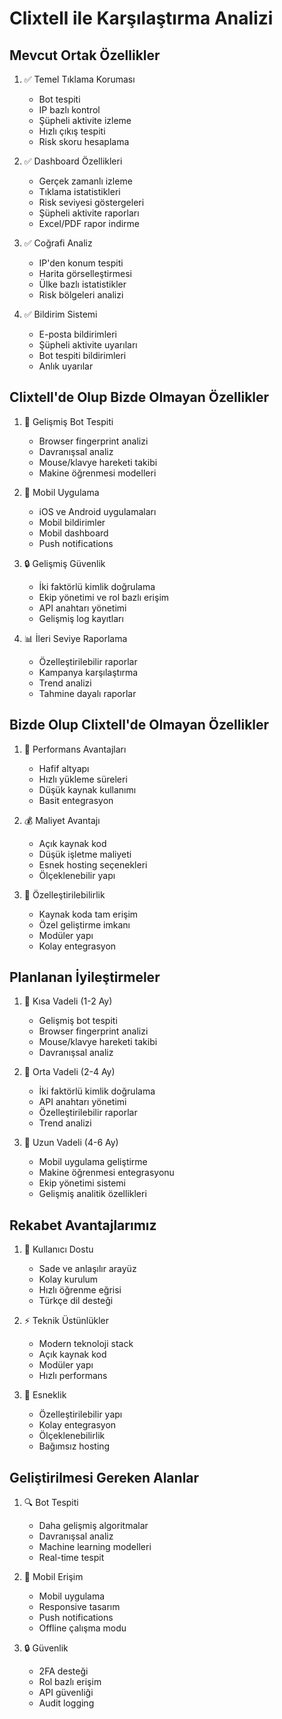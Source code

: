 # Clixtell ile Karşılaştırma Analizi

## Mevcut Ortak Özellikler

1. ✅ Temel Tıklama Koruması
   - Bot tespiti
   - IP bazlı kontrol
   - Şüpheli aktivite izleme
   - Hızlı çıkış tespiti
   - Risk skoru hesaplama

2. ✅ Dashboard Özellikleri
   - Gerçek zamanlı izleme
   - Tıklama istatistikleri
   - Risk seviyesi göstergeleri
   - Şüpheli aktivite raporları
   - Excel/PDF rapor indirme

3. ✅ Coğrafi Analiz
   - IP'den konum tespiti
   - Harita görselleştirmesi
   - Ülke bazlı istatistikler
   - Risk bölgeleri analizi

4. ✅ Bildirim Sistemi
   - E-posta bildirimleri
   - Şüpheli aktivite uyarıları
   - Bot tespiti bildirimleri
   - Anlık uyarılar

## Clixtell'de Olup Bizde Olmayan Özellikler

1. 🔄 Gelişmiş Bot Tespiti
   - Browser fingerprint analizi
   - Davranışsal analiz
   - Mouse/klavye hareketi takibi
   - Makine öğrenmesi modelleri

2. 📱 Mobil Uygulama
   - iOS ve Android uygulamaları
   - Mobil bildirimler
   - Mobil dashboard
   - Push notifications

3. 🔒 Gelişmiş Güvenlik
   - İki faktörlü kimlik doğrulama
   - Ekip yönetimi ve rol bazlı erişim
   - API anahtarı yönetimi
   - Gelişmiş log kayıtları

4. 📊 İleri Seviye Raporlama
   - Özelleştirilebilir raporlar
   - Kampanya karşılaştırma
   - Trend analizi
   - Tahmine dayalı raporlar

## Bizde Olup Clixtell'de Olmayan Özellikler

1. 🚀 Performans Avantajları
   - Hafif altyapı
   - Hızlı yükleme süreleri
   - Düşük kaynak kullanımı
   - Basit entegrasyon

2. 💰 Maliyet Avantajı
   - Açık kaynak kod
   - Düşük işletme maliyeti
   - Esnek hosting seçenekleri
   - Ölçeklenebilir yapı

3. 🎯 Özelleştirilebilirlik
   - Kaynak koda tam erişim
   - Özel geliştirme imkanı
   - Modüler yapı
   - Kolay entegrasyon

## Planlanan İyileştirmeler

1. 🎯 Kısa Vadeli (1-2 Ay)
   - Gelişmiş bot tespiti
   - Browser fingerprint analizi
   - Mouse/klavye hareketi takibi
   - Davranışsal analiz

2. 🚀 Orta Vadeli (2-4 Ay)
   - İki faktörlü kimlik doğrulama
   - API anahtarı yönetimi
   - Özelleştirilebilir raporlar
   - Trend analizi

3. 🌟 Uzun Vadeli (4-6 Ay)
   - Mobil uygulama geliştirme
   - Makine öğrenmesi entegrasyonu
   - Ekip yönetimi sistemi
   - Gelişmiş analitik özellikleri

## Rekabet Avantajlarımız

1. 💪 Kullanıcı Dostu
   - Sade ve anlaşılır arayüz
   - Kolay kurulum
   - Hızlı öğrenme eğrisi
   - Türkçe dil desteği

2. ⚡ Teknik Üstünlükler
   - Modern teknoloji stack
   - Açık kaynak kod
   - Modüler yapı
   - Hızlı performans

3. 🎯 Esneklik
   - Özelleştirilebilir yapı
   - Kolay entegrasyon
   - Ölçeklenebilirlik
   - Bağımsız hosting

## Geliştirilmesi Gereken Alanlar

1. 🔍 Bot Tespiti
   - Daha gelişmiş algoritmalar
   - Davranışsal analiz
   - Machine learning modelleri
   - Real-time tespit

2. 📱 Mobil Erişim
   - Mobil uygulama
   - Responsive tasarım
   - Push notifications
   - Offline çalışma modu

3. 🔒 Güvenlik
   - 2FA desteği
   - Rol bazlı erişim
   - API güvenliği
   - Audit logging 